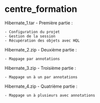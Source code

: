 # centre_formation

Hibernate_1.tar - Première partie :

    - Configuration du projet
    - Gestion de la session
    - Récupération des objets avec HQL

Hibernate_2.zip - Deuxième partie :

    - Mappage par annotations

Hibernate_3.zip - Troisième partie :

    - Mappage un à un par annotations

Hibernate_4.zip - Quatrième partie :

    - Mappage un à plusieurs avec annotations
